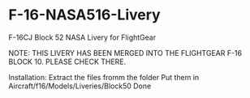 # F-16-NASA516-Livery
F-16CJ Block 52 NASA Livery for FlightGear

NOTE: THIS LIVERY HAS BEEN MERGED INTO THE FLIGHTGEAR F-16 BLOCK 10. PLEASE CHECK THERE.


Installation:
Extract the files fromm the folder
Put them in Aircraft/f16/Models/Liveries/Block50
Done
